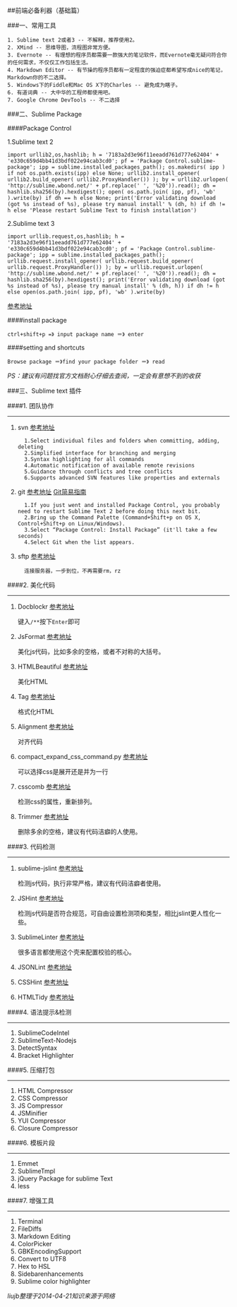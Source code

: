 ##前端必备利器（基础篇）

###一、常用工具

	1. Sublime text 2或者3 -- 不解释，推荐使用2。
	2. XMind -- 思维导图，流程图非常方便。
	3. Evernote -- 有理想的程序员都需要一款强大的笔记软件，而Evernote毫无疑问符合你的任何需求，不仅仅工作包括生活。
	4. Markdown Editor -- 有节操的程序员都有一定程度的强迫症都希望写成nice的笔记，Markdown你的不二选择。
	5. Windows下的Fiddle和Mac OS X下的Charles -- 避免成为瞎子。
	6. 有道词典 -- 大中华的工程师都使用吧。
	7. Google Chrome DevTools -- 不二选择
 
###二、Sublime Package
 

####Package Control 

1.Sublime text 2

	import urllib2,os,hashlib; h = '7183a2d3e96f11eeadd761d777e62404' + 'e330c659d4bb41d3bdf022e94cab3cd0'; pf = 'Package Control.sublime-package'; ipp = sublime.installed_packages_path(); os.makedirs( ipp ) if not os.path.exists(ipp) else None; urllib2.install_opener( urllib2.build_opener( urllib2.ProxyHandler()) ); by = urllib2.urlopen( 'http://sublime.wbond.net/' + pf.replace(' ', '%20')).read(); dh = hashlib.sha256(by).hexdigest(); open( os.path.join( ipp, pf), 'wb' ).write(by) if dh == h else None; print('Error validating download (got %s instead of %s), please try manual install' % (dh, h) if dh != h else 'Please restart Sublime Text to finish installation')
	
2.Sublime text 3

	import urllib.request,os,hashlib; h = '7183a2d3e96f11eeadd761d777e62404' + 'e330c659d4bb41d3bdf022e94cab3cd0'; pf = 'Package Control.sublime-package'; ipp = sublime.installed_packages_path(); urllib.request.install_opener( urllib.request.build_opener( urllib.request.ProxyHandler()) ); by = urllib.request.urlopen( 'http://sublime.wbond.net/' + pf.replace(' ', '%20')).read(); dh = hashlib.sha256(by).hexdigest(); print('Error validating download (got %s instead of %s), please try manual install' % (dh, h)) if dh != h else open(os.path.join( ipp, pf), 'wb' ).write(by)

[参考地址](https://sublime.wbond.net/installation)
	
####install package
	
	ctrl+shift+p =》 input package name ＝》 enter

####setting and shortcuts

	Browse package ＝》find your package folder ＝》 read
	
*PS：建议有问题找官方文档耐心仔细去查阅，一定会有意想不到的收获*       


###三、Sublime text 插件


####1. 团队协作

---

1. svn [参考地址](http://wbond.net/sublime_packages/svn)
 
	     1.Select individual files and folders when committing, adding, deleting
	     2.Simplified interface for branching and merging
	     3.Syntax highlighting for all commands
	     4.Automatic notification of available remote revisions
	     5.Guidance through conflicts and tree conflicts
	     6.Supports advanced SVN features like properties and externals
	    

2. git [参考地址](https://sublime.wbond.net/packages/Git) [Git简易指南](http://www.bootcss.com/p/git-guide/)
 
	     1.If you just went and installed Package Control, you probably need to restart Sublime Text 2 before doing this next bit.
	     2.Bring up the Command Palette (Command+Shift+p on OS X, Control+Shift+p on Linux/Windows).
	     3.Select “Package Control: Install Package” (it'll take a few seconds)
	     4.Select Git when the list appears.



3. sftp [参考地址](http://wbond.net/sublime_packages/sftp) 
 
		 连接服务器，一步到位，不再需要rm，rz

####2. 美化代码

----

1. Docblockr [参考地址](https://github.com/spadgos/sublime-jsdocs)
 
    键入`/**`按下`Enter`即可
    
2. JsFormat [参考地址](https://github.com/jdc0589/JsFormat)
   
    美化js代码，比如多余的空格，或者不对称的大括号。
    
3. HTMLBeautiful [参考地址](https://github.com/rareyman/HTMLBeautify)
 
    美化HTML
    
4. Tag [参考地址](https://github.com/SublimeText/Tag)
    
    格式化HTML
    
5. Alignment [参考地址](http://wbond.net/sublime_packages/alignment)
    
    对齐代码
    
4. compact_expand_css_command.py [参考地址](http://www.cnblogs.com/meetrice/archive/2013/01/24/2875093.html)
    
    可以选择css是展开还是并为一行 
    
5. csscomb [参考地址](https://github.com/csscomb/csscomb-for-sublime)
    
    检测css的属性，重新排列。
    
6. Trimmer [参考地址](https://github.com/jonlabelle/Trimmer)
    
    删除多余的空格，建议有代码洁癖的人使用。 

####3. 代码检测

---

1. sublime-jslint [参考地址](https://github.com/fbzhong/sublime-jslint) 
   
    检测js代码，执行非常严格，建议有代码洁癖者使用。 
    
2. JSHint [参考地址](https://github.com/uipoet/sublime-jshint)
    
    检测js代码是否符合规范，可自由设置检测项和类型，相比jslint更人性化一些。 
    
3. SublimeLinter [参考地址](https://github.com/SublimeLinter/SublimeLinter-for-ST2)
    
    很多语言都使用这个壳来配置校验的核心。 
    
4. JSONLint [参考地址](https://bitbucket.org/hmml/jsonlint)
5. CSSHint [参考地址](https://github.com/austinhappel/sublime-csslint)
6. HTMLTidy [参考地址](https://github.com/Warin/SublimeTidyHTML)

####4. 语法提示&检测

----

1. SublimeCodeIntel
2. SublimeText-Nodejs
3. DetectSyntax
4. Bracket Highlighter

####5. 压缩打包

---

1. HTML Compressor
2. CSS Compressor
3. JS Compressor
6. JSMinifier
7. YUI Compressor
5. Closure Compressor

####6. 模板片段

---

1. Emmet
2. SublimeTmpl
3. jQuery Package for sublime Text
4. less

####7. 增强工具

---

1. Terminal
2. FileDiffs
3. Markdown Editing
4. ColorPicker
5. GBKEncodingSupport
6. Convert to UTF8
7. Hex to HSL
8. Sidebarenhancements
9. Sublime color highlighter

*liujb整理于2014-04-21知识来源于网络*